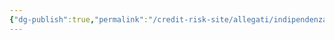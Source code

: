 ```yaml
---
{"dg-publish":true,"permalink":"/credit-risk-site/allegati/indipendenza-tra-due-variabili-casuali-2023-03-12-19-22-25-excalidraw/","tags":["excalidraw"]}
---
```

<style> .container {font-family: sans-serif; text-align: center;} .button-wrapper button {z-index: 1;height: 40px; width: 100px; margin: 10px;padding: 5px;} .excalidraw .App-menu_top .buttonList { display: flex;} .excalidraw-wrapper { height: 800px; margin: 50px; position: relative;} :root[dir="ltr"] .excalidraw .layer-ui__wrapper .zen-mode-transition.App-menu_bottom--transition-left {transform: none;} </style><script src="https://cdn.jsdelivr.net/npm/react@17/umd/react.production.min.js"></script><script src="https://cdn.jsdelivr.net/npm/react-dom@17/umd/react-dom.production.min.js"></script><script type="text/javascript" src="https://cdn.jsdelivr.net/npm/@excalidraw/excalidraw@0/dist/excalidraw.production.min.js"></script><div id="Indipendenza_tra_due_variabili_casuali_2023-03-12_1922.25.excalidraw.md"></div><script>(function(){const InitialData={"type":"excalidraw","version":2,"source":"https://excalidraw.com","elements":[{"type":"image","version":52,"versionNonce":1498693151,"isDeleted":false,"id":"YVt_TnkGaQOLVsb2_AkQC","fillStyle":"hachure","strokeWidth":1,"strokeStyle":"solid","roughness":1,"opacity":100,"angle":0,"x":-409.1739730834961,"y":-145.34392547607422,"strokeColor":"transparent","backgroundColor":"transparent","width":896.3563436645973,"height":281.9877014160156,"seed":181102367,"groupIds":[],"roundness":null,"boundElements":[],"updated":1678645404486,"link":null,"locked":false,"status":"pending","fileId":"be3bf312a8a762dd97cd5432a42d79f0a51ede1f","scale":[1,1]},{"type":"freedraw","version":5,"versionNonce":1135441745,"isDeleted":false,"id":"50c8gzvJmgIrS-Z3S41dn","fillStyle":"hachure","strokeWidth":4,"strokeStyle":"solid","roughness":1,"opacity":100,"angle":0,"x":-228.32039642333984,"y":-75.95653533935547,"strokeColor":"#d9480f","backgroundColor":"transparent","width":0.0001,"height":0.0001,"seed":1585453841,"groupIds":[],"roundness":null,"boundElements":[],"updated":1678645404486,"link":null,"locked":false,"points":[[0,0],[0.0001,0.0001]],"lastCommittedPoint":null,"simulatePressure":true,"pressures":[]},{"type":"text","version":50,"versionNonce":1949746033,"isDeleted":false,"id":"En9KYXLE","fillStyle":"hachure","strokeWidth":4,"strokeStyle":"solid","roughness":1,"opacity":100,"angle":0,"x":-344.4376449584961,"y":-230.17354583740234,"strokeColor":"#d9480f","backgroundColor":"transparent","width":345,"height":25,"seed":1008715953,"groupIds":[],"roundness":null,"boundElements":[],"updated":1678645486596,"link":null,"locked":false,"fontSize":20,"fontFamily":1,"text":"Ottenuto moltiplicando 0.05 x 0.15","rawText":"Ottenuto moltiplicando 0.05 x 0.15","baseline":18,"textAlign":"left","verticalAlign":"top","containerId":null,"originalText":"Ottenuto moltiplicando 0.05 x 0.15"},{"type":"freedraw","version":3,"versionNonce":1251970289,"isDeleted":false,"id":"tEhiet2Q8-OBQmIX2xx74","fillStyle":"hachure","strokeWidth":2,"strokeStyle":"solid","roughness":1,"opacity":100,"angle":0,"x":-243.65670013427734,"y":79.59662628173828,"strokeColor":"#d9480f","backgroundColor":"transparent","width":0.0001,"height":0.0001,"seed":1610782481,"groupIds":[],"roundness":null,"boundElements":[],"updated":1678645407163,"link":null,"locked":false,"points":[[0,0],[0.0001,0.0001]],"lastCommittedPoint":null,"simulatePressure":true,"pressures":[]},{"type":"freedraw","version":3,"versionNonce":808245983,"isDeleted":false,"id":"9u1Lh7ZyHGnkGjMW9nLDG","fillStyle":"hachure","strokeWidth":2,"strokeStyle":"solid","roughness":1,"opacity":100,"angle":0,"x":342.0412368774414,"y":-84.7201156616211,"strokeColor":"#d9480f","backgroundColor":"transparent","width":0.0001,"height":0.0001,"seed":867076799,"groupIds":[],"roundness":null,"boundElements":[],"updated":1678645415983,"link":null,"locked":false,"points":[[0,0],[0.0001,0.0001]],"lastCommittedPoint":null,"simulatePressure":true,"pressures":[]},{"type":"freedraw","version":4,"versionNonce":1289553225,"isDeleted":false,"id":"YNl11k5ZUXB1KKjQa3f_z","fillStyle":"hachure","strokeWidth":4,"strokeStyle":"solid","roughness":1,"opacity":100,"angle":0,"x":-123.88802337646484,"y":-80.33834075927734,"strokeColor":"#2b8a3e","backgroundColor":"transparent","width":0.0001,"height":0.0001,"seed":1506412177,"groupIds":[],"roundness":null,"boundElements":[],"updated":1679229448192,"link":null,"locked":false,"points":[[0,0],[0.0001,0.0001]],"lastCommittedPoint":null,"simulatePressure":true,"pressures":[]},{"type":"freedraw","version":3,"versionNonce":1268757311,"isDeleted":false,"id":"79Z9RX8h9Mr490YaqJWc-","fillStyle":"hachure","strokeWidth":2,"strokeStyle":"solid","roughness":1,"opacity":100,"angle":0,"x":342.7717056274414,"y":-73.03539276123047,"strokeColor":"#2b8a3e","backgroundColor":"transparent","width":0.0001,"height":0.0001,"seed":2142039839,"groupIds":[],"roundness":null,"boundElements":[],"updated":1678645423892,"link":null,"locked":false,"points":[[0,0],[0.0001,0.0001]],"lastCommittedPoint":null,"simulatePressure":true,"pressures":[]},{"type":"freedraw","version":3,"versionNonce":849196561,"isDeleted":false,"id":"-XVEPbjJcZ_-pjNEqxdwV","fillStyle":"hachure","strokeWidth":2,"strokeStyle":"solid","roughness":1,"opacity":100,"angle":0,"x":-93.21553802490234,"y":81.7875747680664,"strokeColor":"#2b8a3e","backgroundColor":"transparent","width":0.0001,"height":0.0001,"seed":98001969,"groupIds":[],"roundness":null,"boundElements":[],"updated":1678645425491,"link":null,"locked":false,"points":[[0,0],[0.0001,0.0001]],"lastCommittedPoint":null,"simulatePressure":true,"pressures":[]},{"type":"freedraw","version":22,"versionNonce":1558960679,"isDeleted":false,"id":"uaSO_iuWOg8GGaW62c_Z3","fillStyle":"hachure","strokeWidth":4,"strokeStyle":"solid","roughness":1,"opacity":100,"angle":0,"x":31.125770568847656,"y":21.139625549316406,"strokeColor":"#862e9c","backgroundColor":"transparent","width":0.0001,"height":0.0001,"seed":399323007,"groupIds":[],"roundness":null,"boundElements":[],"updated":1679229461578,"link":null,"locked":false,"points":[[0,0],[0.0001,0.0001]],"lastCommittedPoint":null,"simulatePressure":true,"pressures":[]},{"type":"freedraw","version":3,"versionNonce":1321157553,"isDeleted":false,"id":"rri0rPkukkmEoeABLUCNL","fillStyle":"hachure","strokeWidth":2,"strokeStyle":"solid","roughness":1,"opacity":100,"angle":0,"x":40.428749084472656,"y":83.24811553955078,"strokeColor":"#862e9c","backgroundColor":"transparent","width":0.0001,"height":0.0001,"seed":897721809,"groupIds":[],"roundness":null,"boundElements":[],"updated":1678645441555,"link":null,"locked":false,"points":[[0,0],[0.0001,0.0001]],"lastCommittedPoint":null,"simulatePressure":true,"pressures":[]},{"type":"freedraw","version":3,"versionNonce":937818111,"isDeleted":false,"id":"FC43e06iZ0KtsZCc41im8","fillStyle":"hachure","strokeWidth":2,"strokeStyle":"solid","roughness":1,"opacity":100,"angle":0,"x":344.9625015258789,"y":13.139625549316406,"strokeColor":"#862e9c","backgroundColor":"transparent","width":0.0001,"height":0.0001,"seed":1921829855,"groupIds":[],"roundness":null,"boundElements":[],"updated":1678645443134,"link":null,"locked":false,"points":[[0,0],[0.0001,0.0001]],"lastCommittedPoint":null,"simulatePressure":true,"pressures":[]},{"type":"text","version":81,"versionNonce":572401695,"isDeleted":false,"id":"UnpkN5FG","fillStyle":"hachure","strokeWidth":4,"strokeStyle":"solid","roughness":1,"opacity":100,"angle":0,"x":-348.99495697021484,"y":-198.75386810302734,"strokeColor":"#2b8a3e","backgroundColor":"transparent","width":353,"height":25,"seed":763666463,"groupIds":[],"roundness":null,"boundElements":[],"updated":1678645486596,"link":null,"locked":false,"fontSize":20,"fontFamily":1,"text":"Ottenuto moltiplicando 0.05 x 0.45","rawText":"Ottenuto moltiplicando 0.05 x 0.45","baseline":18,"textAlign":"left","verticalAlign":"top","containerId":null,"originalText":"Ottenuto moltiplicando 0.05 x 0.45"},{"type":"text","version":79,"versionNonce":877604177,"isDeleted":false,"id":"tNDO4Dgq","fillStyle":"hachure","strokeWidth":4,"strokeStyle":"solid","roughness":1,"opacity":100,"angle":0,"x":-346.0404281616211,"y":-166.94475555419922,"strokeColor":"#862e9c","backgroundColor":"transparent","width":345,"height":25,"seed":1560915423,"groupIds":[],"roundness":null,"boundElements":[],"updated":1678645486596,"link":null,"locked":false,"fontSize":20,"fontFamily":1,"text":"Ottenuto moltiplicando 0.125 x 0.5","rawText":"Ottenuto moltiplicando 0.125 x 0.5","baseline":18,"textAlign":"left","verticalAlign":"top","containerId":null,"originalText":"Ottenuto moltiplicando 0.125 x 0.5"}],"appState":{"theme":"light","viewBackgroundColor":"#ffffff","currentItemStrokeColor":"#862e9c","currentItemBackgroundColor":"transparent","currentItemFillStyle":"hachure","currentItemStrokeWidth":4,"currentItemStrokeStyle":"solid","currentItemRoughness":1,"currentItemOpacity":100,"currentItemFontFamily":1,"currentItemFontSize":20,"currentItemTextAlign":"left","currentItemStartArrowhead":null,"currentItemEndArrowhead":"arrow","scrollX":437.4899854727376,"scrollY":270.0718569074358,"zoom":{"value":1.4000000000000001},"currentItemRoundness":"round","gridSize":null,"colorPalette":{}},"files":{}};InitialData.scrollToContent=true;App=()=>{const e=React.useRef(null),t=React.useRef(null),[n,i]=React.useState({width:void 0,height:void 0});return React.useEffect(()=>{i({width:t.current.getBoundingClientRect().width,height:t.current.getBoundingClientRect().height});const e=()=>{i({width:t.current.getBoundingClientRect().width,height:t.current.getBoundingClientRect().height})};return window.addEventListener("resize",e),()=>window.removeEventListener("resize",e)},[t]),React.createElement(React.Fragment,null,React.createElement("div",{className:"excalidraw-wrapper",ref:t},React.createElement(ExcalidrawLib.Excalidraw,{ref:e,width:n.width,height:n.height,initialData:InitialData,viewModeEnabled:!0,zenModeEnabled:!0,gridModeEnabled:!1})))},excalidrawWrapper=document.getElementById("Indipendenza_tra_due_variabili_casuali_2023-03-12_1922.25.excalidraw.md");ReactDOM.render(React.createElement(App),excalidrawWrapper);})();</script>